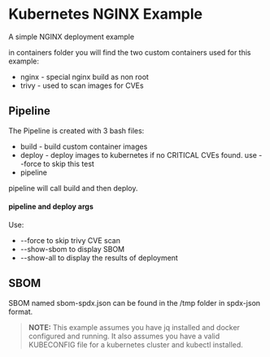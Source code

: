 # Kubernetes NGINX Example

A simple NGINX deployment example

in containers folder you will find the two custom containers used for this example:

* nginx - special nginx build as non root
* trivy - used to scan images for CVEs

## Pipeline

The Pipeline is created with 3 bash files:

* build - build custom container images
* deploy - deploy images to kubernetes if no CRITICAL CVEs found. use --force to skip this test
* pipeline

pipeline will call build and then deploy.

#### pipeline and deploy args
Use:

* --force to skip trivy CVE scan
* --show-sbom to display SBOM
* --show-all to display the results of deployment

## SBOM

SBOM named sbom-spdx.json can be found in the /tmp folder in spdx-json format.

> **NOTE:**  This example assumes you have jq installed and docker configured and running. It also assumes you have a valid KUBECONFIG file for a kubernetes cluster and kubectl installed.

